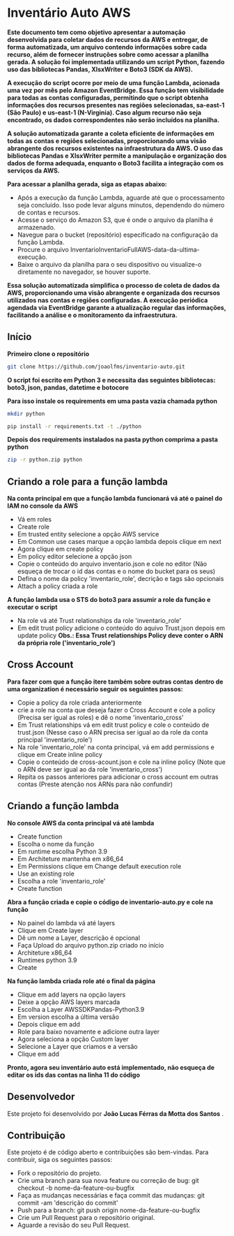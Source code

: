 # Inventário Auto AWS


**Este documento tem como objetivo apresentar a automação desenvolvida para coletar dados de recursos da AWS e entregar, de forma automatizada, um arquivo contendo informações sobre cada recurso, além de fornecer instruções sobre como acessar a planilha gerada. A solução foi implementada utilizando um script Python, fazendo uso das bibliotecas Pandas, XlsxWriter e Boto3 (SDK da AWS).**

**A execução do script ocorre por meio de uma função Lambda, acionada uma vez por mês pelo Amazon EventBridge. Essa função tem visibilidade para todas as contas configuradas, permitindo que o script obtenha informações dos recursos presentes nas regiões selecionadas, sa-east-1 (São Paulo) e us-east-1 (N-Virginia). Caso algum recurso não seja encontrado, os dados correspondentes não serão incluídos na planilha.**

**A solução automatizada garante a coleta eficiente de informações em todas as contas e regiões selecionadas, proporcionando uma visão abrangente dos recursos existentes na infraestrutura da AWS. O uso das bibliotecas Pandas e XlsxWriter permite a manipulação e organização dos dados de forma adequada, enquanto o Boto3 facilita a integração com os serviços da AWS.**

**Para acessar a planilha gerada, siga as etapas abaixo:**

- Após a execução da função Lambda, aguarde até que o processamento seja concluído. Isso pode levar alguns minutos, dependendo do número de contas e recursos.
- Acesse o serviço do Amazon S3, que é onde o arquivo da planilha é armazenado.
- Navegue para o bucket (repositório) especificado na configuração da função Lambda.
- Procure o arquivo InventarioInventarioFullAWS-data-da-ultima-execução.
- Baixe o arquivo da planilha para o seu dispositivo ou visualize-o diretamente no navegador, se houver suporte.

**Essa solução automatizada simplifica o processo de coleta de dados da AWS, proporcionando uma visão abrangente e organizada dos recursos utilizados nas contas e regiões configuradas. A execução periódica agendada via EventBridge garante a atualização regular das informações, facilitando a análise e o monitoramento da infraestrutura.**

## Início

**Primeiro clone o repositório**

```bash
git clone https://github.com/joaolfms/inventario-auto.git
```

**O script foi escrito em Python 3 e necessita das seguintes bibliotecas: boto3, json, pandas, datetime e botocore**

**Para isso instale os requirements em uma pasta vazia chamada python**

```zsh
mkdir python

pip install -r requirements.txt -t ./python
```

**Depois dos requirements instalados na pasta python comprima a pasta python**

```bash
zip -r python.zip python
```

## Criando a role para a função lambda

**Na conta principal em que a função lambda funcionará vá até o painel do IAM no console da AWS**

* Vá em roles
* Create role
* Em trusted entity selecione a opção AWS service
* Em Common use cases marque a opção lambda depois clique em next
* Agora clique em create policy
* Em policy editor selecione a opção json
* Copie o conteúdo do arquivo inventario.json e cole no editor (Não esqueça de trocar o id das contas e o nome do bucket para os seus)
* Defina o nome da policy 'inventario_role', decrição e tags são opcionais
* Attach a policy criada a role

**A função lambda usa o STS do boto3 para assumir a role da função e executar o script**

* Na role vá até Trust relationships da role 'inventario_role'
* Em edit trust policy adicione o conteúdo do aquivo Trust.json depois em update policy **Obs.: Essa Trust relationships Policy deve conter o ARN da própria role ('inventario_role')**

## Cross Account

**Para fazer com que a função itere também sobre outras contas dentro de uma organization é necessário seguir os seguintes passos:**

* Copie a policy da role criada anteriormente
* crie a role na conta que deseja fazer o Cross Account e cole a policy (Precisa ser igual as roles) e dê o nome 'inventario_cross'
* Em Trust relationships vá em edit trust policy e cole o conteúdo de trust.json (Nesse caso o ARN precisa ser igual ao da role da conta principal 'inventario_role')
* Na role 'inventario_role' na conta principal, vá em add permissions e clique em Create inline policy
* Copie o conteúdo de cross-acount.json e cole na inline policy (Note que o ARN deve ser igual ao da role 'inventario_cross')
* Repita os passos anteriores para adicionar o cross account em outras contas (Preste atenção nos ARNs para não confundir)

## Criando a função lambda

**No console AWS da conta principal vá até lambda**

* Create function
* Escolha o nome da função
* Em runtime escolha Python 3.9
* Em Architeture mantenha em x86_64
* Em Permissions clique em Change default execution role
* Use an existing role
* Escolha a role 'inventario_role'
* Create function

**Abra a função criada e copie o código de inventario-auto.py e cole na função**

* No painel do lambda vá até layers
* Clique em Create layer
* Dê um nome a Layer, descrição é opcional
* Faça Upload do arquivo python.zip criado no início
* Architeture x86_64
* Runtimes python 3.9
* Create

**Na função lambda criada role até o final da página**

* Clique em add layers na opção layers
* Deixe a opção AWS layers marcada
* Escolha a Layer AWSSDKPandas-Python3.9
* Em version escolha a última versão
* Depois clique em add
* Role para baixo novamente e adicione outra layer
* Agora seleciona a opção Custom layer
* Selecione a Layer que criamos e a versão
* Clique em add

**Pronto, agora seu inventário auto está implementado, não esqueça de editar os ids das contas na linha 11 do código**

## Desenvolvedor

Este projeto foi desenvolvido por  **João Lucas Férras da Motta dos Santos** .

## Contribuição

Este projeto é de código aberto e contribuições são bem-vindas. Para contribuir, siga os seguintes passos:

* Fork o repositório do projeto.
* Crie uma branch para sua nova feature ou correção de bug: git checkout -b nome-da-feature-ou-bugfix
* Faça as mudanças necessárias e faça commit das mudanças: git commit -am 'descrição do commit'
* Push para a branch: git push origin nome-da-feature-ou-bugfix
* Crie um Pull Request para o repositório original.
* Aguarde a revisão do seu Pull Request.
